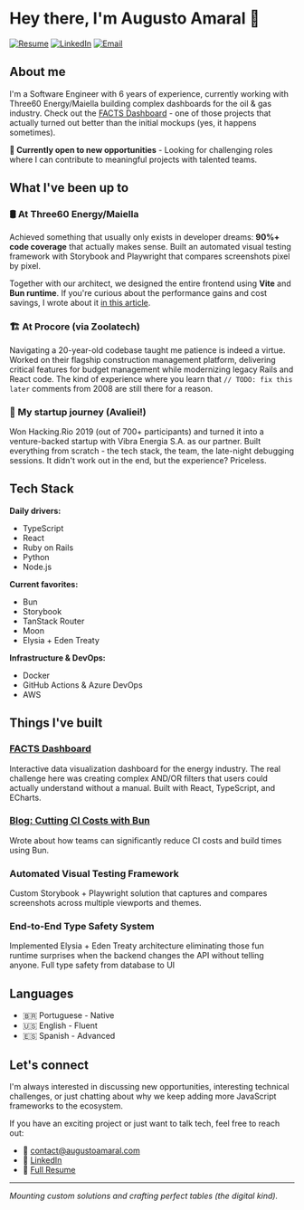 # Hey there, I'm Augusto Amaral 👋

[![Resume](https://img.shields.io/badge/Resume-4285F4?style=for-the-badge&logo=google-chrome&logoColor=white)](https://curriculum.augustoamaral.com)
[![LinkedIn](https://img.shields.io/badge/LinkedIn-0077B5?style=for-the-badge&logo=linkedin&logoColor=white)](https://www.linkedin.com/in/auamaral/)
[![Email](https://img.shields.io/badge/Email-D14836?style=for-the-badge&logo=gmail&logoColor=white)](mailto:contact@augustoamaral.com)

## About me

I'm a Software Engineer with 6 years of experience, currently working with Three60 Energy/Maiella building complex dashboards for the oil & gas industry. Check out the [FACTS Dashboard](https://apps.energyops.io/facts/) - one of those projects that actually turned out better than the initial mockups (yes, it happens sometimes).

**🎯 Currently open to new opportunities** - Looking for challenging roles where I can contribute to meaningful projects with talented teams.

## What I've been up to

### 🛢️ At Three60 Energy/Maiella
Achieved something that usually only exists in developer dreams: **90%+ code coverage** that actually makes sense. Built an automated visual testing framework with Storybook and Playwright that compares screenshots pixel by pixel.

Together with our architect, we designed the entire frontend using **Vite** and **Bun runtime**. If you're curious about the performance gains and cost savings, I wrote about it [in this article](https://zoolatech.com/blog/unlocking-ci-cost-efficiency-with-bun-in-large-scale-projects/).

### 🏗️ At Procore (via Zoolatech)
Navigating a 20-year-old codebase taught me patience is indeed a virtue. Worked on their flagship construction management platform, delivering critical features for budget management while modernizing legacy Rails and React code. The kind of experience where you learn that `// TODO: fix this later` comments from 2008 are still there for a reason.

### 🚀 My startup journey (Avaliei!)
Won Hacking.Rio 2019 (out of 700+ participants) and turned it into a venture-backed startup with Vibra Energia S.A. as our partner. Built everything from scratch - the tech stack, the team, the late-night debugging sessions. It didn't work out in the end, but the experience? Priceless.

## Tech Stack

**Daily drivers:**
- TypeScript
- React
- Ruby on Rails
- Python
- Node.js

**Current favorites:**
- Bun
- Storybook
- TanStack Router
- Moon
- Elysia + Eden Treaty

**Infrastructure & DevOps:**
- Docker
- GitHub Actions & Azure DevOps
- AWS

## Things I've built

### [FACTS Dashboard](https://apps.energyops.io/facts/)
Interactive data visualization dashboard for the energy industry. The real challenge here was creating complex AND/OR filters that users could actually understand without a manual. Built with React, TypeScript, and ECharts.

### [Blog: Cutting CI Costs with Bun](https://zoolatech.com/blog/unlocking-ci-cost-efficiency-with-bun-in-large-scale-projects/)
Wrote about how teams can significantly reduce CI costs and build times using Bun.

### Automated Visual Testing Framework
Custom Storybook + Playwright solution that captures and compares screenshots across multiple viewports and themes.

### End-to-End Type Safety System
Implemented Elysia + Eden Treaty architecture eliminating those fun runtime surprises when the backend changes the API without telling anyone. Full type safety from database to UI

## Languages

- 🇧🇷 Portuguese - Native
- 🇺🇸 English - Fluent
- 🇪🇸 Spanish - Advanced

## Let's connect

I'm always interested in discussing new opportunities, interesting technical challenges, or just chatting about why we keep adding more JavaScript frameworks to the ecosystem.

If you have an exciting project or just want to talk tech, feel free to reach out:

- 📧 [contact@augustoamaral.com](mailto:contact@augustoamaral.com)
- 💼 [LinkedIn](https://www.linkedin.com/in/auamaral/)
- 📄 [Full Resume](https://curriculum.augustoamaral.com)

---

*Mounting custom solutions and crafting perfect tables (the digital kind).*